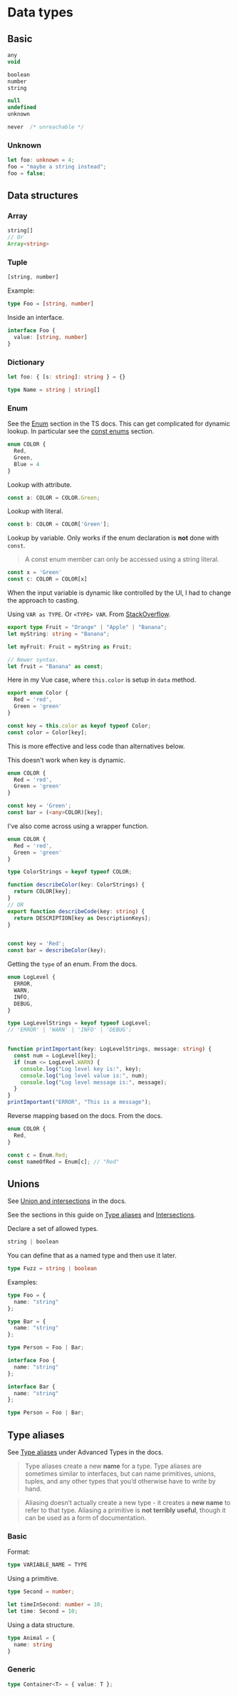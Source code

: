 
# Data types

## Basic

```typescript
any
void

boolean
number
string

null
undefined
unknown

never  /* unreachable */
```

### Unknown

```typescript
let foo: unknown = 4;
foo = "maybe a string instead";
foo = false;
```

## Data structures

### Array

```typescript
string[]
// Or
Array<string>
```

### Tuple

```typescript
[string, number]
```

Example:

```typescript
type Foo = [string, number]
```

Inside an interface.

```typescript
interface Foo {
  value: [string, number]
}
```

### Dictionary

```typescript
let foo: { [s: string]: string } = {}
```

```typescript
type Name = string | string[]
```

### Enum

See the [Enum](https://www.typescriptlang.org/docs/handbook/enums.html) section in the TS docs. This can get complicated for dynamic lookup. In particular see the [const enums](https://www.typescriptlang.org/docs/handbook/enums.html#const-enums) section.

```typescript
enum COLOR {
  Red,
  Green,
  Blue = 4
}
```

Lookup with attribute.

```typescript
const a: COLOR = COLOR.Green;
```

Lookup with literal.

```typescript
const b: COLOR = COLOR['Green'];
```

Lookup by variable. Only works if the enum declaration is **not** done with `const`.

> A const enum member can only be accessed using a string literal.

```typescript
const x = 'Green'
const c: COLOR = COLOR[x]
```

When the input variable is dynamic like controlled by the UI, I had to change the approach to casting.

Using `VAR as TYPE`. Or `<TYPE> VAR`. From [StackOverflow](https://stackoverflow.com/questions/37978528/typescript-type-string-is-not-assignable-to-type).

```typescript
export type Fruit = "Orange" | "Apple" | "Banana";
let myString: string = "Banana";

let myFruit: Fruit = myString as Fruit;

// Newer syntax.
let fruit = "Banana" as const;
```

Here in my Vue case, where `this.color` is setup in `data` method.

```typescript
export enum Color {
  Red = 'red',
  Green = 'green'
}

const key = this.color as keyof typeof Color;
const color = Color[key];
```

This is more effective and less code than alternatives below.

This doesn't work when key is dynamic.

```typescript
enum COLOR {
  Red = 'red',
  Green = 'green'
}

const key = 'Green';
const bar = (<any>COLOR)[key];
```

I've also come across using a wrapper function.

```typescript
enum COLOR {
  Red = 'red',
  Green = 'green'
}

type ColorStrings = keyof typeof COLOR;

function describeColor(key: ColorStrings) {
  return COLOR[key];
}
// OR
export function describeCode(key: string) {
  return DESCRIPTION[key as DescriptionKeys];
}


const key = 'Red';
const bar = describeColor(key);
```

Getting the `type` of an enum. From the docs.

```typescript
enum LogLevel {
  ERROR,
  WARN,
  INFO,
  DEBUG,
}

type LogLevelStrings = keyof typeof LogLevel;
// 'ERROR' | 'WARN' | 'INFO' | 'DEBUG';


function printImportant(key: LogLevelStrings, message: string) {
  const num = LogLevel[key];
  if (num <= LogLevel.WARN) {
    console.log("Log level key is:", key);
    console.log("Log level value is:", num);
    console.log("Log level message is:", message);
  }
}
printImportant("ERROR", "This is a message");
```

Reverse mapping based on the docs. From the docs.

```typescript
enum COLOR {
  Red,
}

const c = Enum.Red;
const nameOfRed = Enum[c]; // "Red"
```

## Unions

See [Union and intersections](https://www.typescriptlang.org/docs/handbook/unions-and-intersections.html) in the docs.

See the sections in this guide on [Type aliases](#type-aliases) and [Intersections](#intersections).

Declare a set of allowed types.

```typescript
string | boolean
```

You can define that as a named type and then use it later.

```typescript
type Fuzz = string | boolean
```

Examples:

```typescript
type Foo = {
  name: "string"
};

type Bar = {
  name: "string"
};

type Person = Foo | Bar;
```

```typescript
interface Foo {
  name: "string"
};

interface Bar {
  name: "string"
};

type Person = Foo | Bar;
```

## Type aliases

See [Type aliases](https://www.typescriptlang.org/docs/handbook/advanced-types.html#type-aliases) under Advanced Types in the docs.

> Type aliases create a new **name** for a type. Type aliases are sometimes similar to interfaces, but can name primitives, unions, tuples, and any other types that you’d otherwise have to write by hand.

> Aliasing doesn’t actually create a new type - it creates a **new name** to refer to that type. Aliasing a primitive is **not terribly useful**, though it can be used as a form of documentation.

### Basic

Format:

```typescript
type VARIABLE_NAME = TYPE
```

Using a primitive.

```typescript
type Second = number;

let timeInSecond: number = 10;
let time: Second = 10;
```

Using a data structure.

```typescript
type Animal = {
  name: string
}
```

### Generic

```typescript
type Container<T> = { value: T };
```
